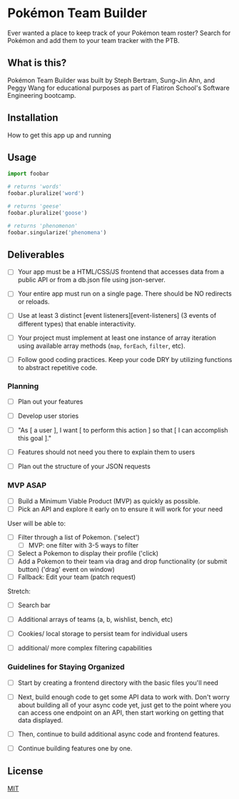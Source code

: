 # Pok&#233;mon Team Builder
Ever wanted a place to keep track of your Pok&#233;mon team roster? Search for Pok&#233;mon and add them to your team tracker with the PTB. 


## What is this?
Pok&#233;mon Team Builder was built by Steph Bertram, Sung-Jin Ahn, and Peggy Wang for educational purposes as part of Flatiron School's Software Engineering bootcamp.


## Installation
How to get this app up and running


## Usage
```python
import foobar

# returns 'words'
foobar.pluralize('word')

# returns 'geese'
foobar.pluralize('goose')

# returns 'phenomenon'
foobar.singularize('phenomena')
```


## Deliverables
- [ ] Your app must be a HTML/CSS/JS frontend that accesses data from a public API or from a db.json file using json-server.

- [ ] Your entire app must run on a single page. There should be NO redirects or reloads.

- [ ]  Use at least 3 distinct [event listeners][event-listeners] (3 events of different types) that enable interactivity.

- [ ]  Your project must implement at least one instance of array iteration using available array methods (`map`, `forEach`, `filter`, etc).

- [ ]  Follow good coding practices. Keep your code DRY by utilizing functions to abstract repetitive code.


### Planning
- [ ] Plan out your features
- [ ] Develop user stories
- [ ] "As [ a user ], I want [ to perform this action ] so that [ I can accomplish this goal ]."
- [ ] Features should not need you there to explain them to users
- [ ] Plan out the structure of your JSON requests


### MVP ASAP
- [ ] Build a Minimum Viable Product (MVP) as quickly as possible.
- [ ] Pick an API and explore it early on to ensure it will work for your need

User will be able to:
- [ ] Filter through a list of Pokemon. ('select')
  - [ ] MVP: one filter with 3-5 ways to filter
- [ ] Select a Pokemon to display their profile ('click)
- [ ] Add a Pokemon to their team via drag and drop functionality (or submit button) ('drag' event on window)
- [ ] Fallback: Edit your team (patch request)
  
Stretch:
- [ ] Search bar
- [ ] Additional arrays of teams (a, b, wishlist, bench, etc)
- [ ] Cookies/ local storage to persist team for individual users
- [ ] additional/ more complex filtering capabilities


### Guidelines for Staying Organized
- [ ] Start by creating a frontend directory with the basic files you'll need
- [ ] Next, build enough code to get some API data to work with. Don't worry about
  building all of your async code yet, just get to the point where you can
  access one endpoint on an API, then start working on getting that data
  displayed.
- [ ] Then, continue to build additional async code and frontend features.
- [ ] Continue building features one by one.


## License
[MIT](https://choosealicense.com/licenses/mit/)